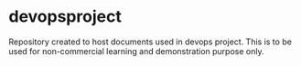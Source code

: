 # devopsproject
Repository created to host documents used in devops project. This is to be used for non-commercial learning and demonstration purpose only.
